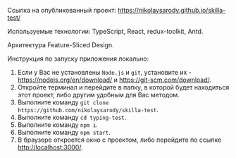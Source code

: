 Ссылка на опубликованный проект: <https://nikolaysarody.github.io/skilla-test/>

Используемые технологии: TypeScript, React, redux-toolkit, Antd.

Архитектура Feature-Sliced Design.

Инструкция по запуску приложения локально:
1) Если у Вас не установлены `Node.js` и `git`, установите их - <https://nodejs.org/en/download/> и <https://git-scm.com/download/>.
2) Откройте терминал и перейдите в папку, в которой будет находиться этот проект, либо другим удобным для Вас методом.
3) Выполните команду `git clone https://github.com/nikolaysarody/skilla-test`.
4) Выполните команду `cd typing-test`.
5) Выполните команду `npm i`.
6) Выполните команду `npm start`.
7) В браузере откроется окно с проектом, либо перейдите по ссылке <http://localhost:3000/>.